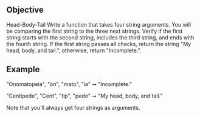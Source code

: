 ## Objective

Head-Body-Tail
Write a function that takes four string arguments. You will be comparing the first string to the three next strings. Verify if the first string starts with the second string, includes the third string, and ends with the fourth string. If the first string passes all checks, return the string "My head, body, and tail.", otherwise, return "Incomplete.".

## Example
"Onomatopeia", "on", "mato", "ia" ➞ "Incomplete."

"Centipede", "Cent", "tip", "pede" ➞ "My head, body, and tail."

Note that you'll always get four strings as arguments.